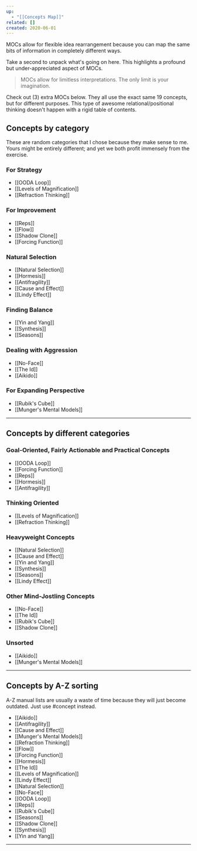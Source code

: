 ```yaml
---
up:
  - "[[Concepts Map]]"
related: []
created: 2020-06-01
---
```

MOCs allow for flexible idea rearrangement because you can map the same bits of information in completely different ways.

Take a second to unpack what's going on here. This highlights a profound but under-appreciated aspect of MOCs. 

> MOCs allow for limitless interpretations. The only limit is your imagination.

Check out (3) extra MOCs below. They all use the exact same 19 concepts, but for different purposes. This type of awesome relational/positional thinking doesn't happen with a rigid table of contents. 

## Concepts by category
These are random categories that I chose because they make sense to me. Yours might be entirely different; and yet we both profit immensely from the exercise.

### For Strategy
- [[OODA Loop]]
- [[Levels of Magnification]]  
- [[Refraction Thinking]]

### For Improvement
- [[Reps]] 
- [[Flow]]
- [[Shadow Clone]]
- [[Forcing Function]] 

### Natural Selection
- [[Natural Selection]]
- [[Hormesis]]
- [[Antifragility]]
- [[Cause and Effect]]
- [[Lindy Effect]] 

### Finding Balance
- [[Yin and Yang]]
- [[Synthesis]]
- [[Seasons]]

### Dealing with Aggression
- [[No-Face]]
- [[The Id]]
- [[Aikido]] 

### For Expanding Perspective
- [[Rubik's Cube]]
- [[Munger's Mental Models]]

---
## Concepts by different categories
### Goal-Oriented, Fairly Actionable and Practical Concepts
- [[OODA Loop]]
- [[Forcing Function]] 
- [[Reps]] 
- [[Hormesis]]
- [[Antifragility]]

### Thinking Oriented
- [[Levels of Magnification]]  
- [[Refraction Thinking]]

### Heavyweight Concepts
- [[Natural Selection]]
- [[Cause and Effect]]
- [[Yin and Yang]]
- [[Synthesis]]
- [[Seasons]]
- [[Lindy Effect]] 

### Other Mind-Jostling Concepts
- [[No-Face]]
- [[The Id]]
- [[Rubik's Cube]]
- [[Shadow Clone]]

### Unsorted
- [[Aikido]] 
- [[Munger's Mental Models]]

---
## Concepts by A-Z sorting
A-Z manual lists are usually a waste of time because they will just become outdated. Just use #concept instead.

- [[Aikido]] 
- [[Antifragility]]
- [[Cause and Effect]]
- [[Munger's Mental Models]]
- [[Refraction Thinking]]
- [[Flow]]
- [[Forcing Function]] 
- [[Hormesis]]
- [[The Id]]
- [[Levels of Magnification]]  
- [[Lindy Effect]] 
- [[Natural Selection]]
- [[No-Face]]
- [[OODA Loop]]
- [[Reps]] 
- [[Rubik's Cube]]
- [[Seasons]]
- [[Shadow Clone]]
- [[Synthesis]]
- [[Yin and Yang]]

---
